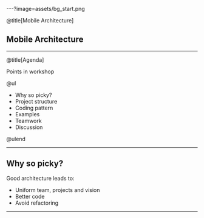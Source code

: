 ---?image=assets/bg_start.png

@title[Mobile Architecture]

## Mobile Architecture

---

@title[Agenda]

Points in workshop

@ul

- Why so picky?
- Project structure
- Coding pattern
- Examples
- Teamwork
- Discussion

@ulend

---

## Why so picky?

Good architecture leads to:

- Uniform team, projects and vision
- Better code
- Avoid refactoring

---

